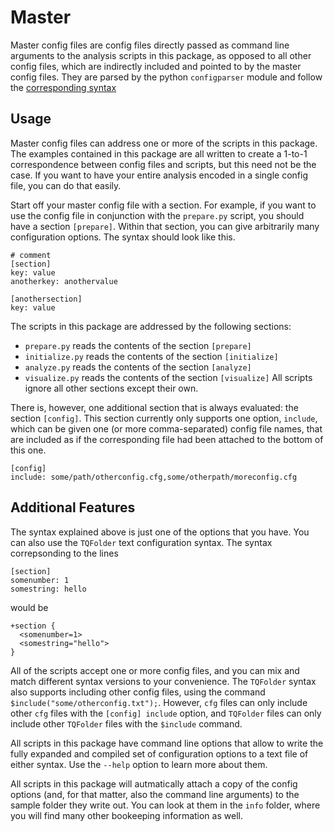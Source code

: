 Master
=========================

Master config files are config files directly passed as command line
arguments to the analysis scripts in this package, as opposed to all
other config files, which are indirectly included and pointed to by
the master config files. They are parsed by the python `configparser`
module and follow the
[corresponding syntax](https://docs.python.org/3/library/configparser.html#quick-start)

Usage
--------------------

Master config files can address one or more of the scripts in this
package. The examples contained in this package are all written to
create a 1-to-1 correspondence between config files and scripts, but
this need not be the case. If you want to have your entire analysis
encoded in a single config file, you can do that easily.

Start off your master config file with a section. For example, if you
want to use the config file in conjunction with the `prepare.py`
script, you should have a section `[prepare]`. Within that section,
you can give arbitrarily many configuration options. The syntax should
look like this.

    # comment
    [section]
    key: value
    anotherkey: anothervalue
    
    [anothersection]
    key: value

The scripts in this package are addressed by the following sections:
  * `prepare.py` reads the contents of the section `[prepare]`
  * `initialize.py` reads the contents of the section `[initialize]`
  * `analyze.py` reads the contents of the section `[analyze]`
  * `visualize.py` reads the contents of the section `[visualize]`
All scripts ignore all other sections except their own.

There is, however, one additional section that is always evaluated:
the section `[config]`. This section currently only supports one
option, `include`, which can be given one (or more comma-separated)
config file names, that are included as if the corresponding file had
been attached to the bottom of this one.

    [config]
    include: some/path/otherconfig.cfg,some/otherpath/moreconfig.cfg

Additional Features
--------------------

The syntax explained above is just one of the options that you
have. You can also use the `TQFolder` text configuration syntax. The
syntax correpsonding to the lines

    [section]
    somenumber: 1
    somestring: hello
    
would be

    +section {
      <somenumber=1>
      <somestring="hello">
    }
    
All of the scripts accept one or more config files, and you can mix
and match different syntax versions to your convenience. The
`TQFolder` syntax also supports including other config files, using
the command `$include("some/otherconfig.txt");`. However, `cfg` files
can only include other `cfg` files with the `[config] include` option,
and `TQFolder` files can only include other `TQFolder` files with the
`$include` command.

All scripts in this package have command line options that allow to
write the fully expanded and compiled set of configuration options to
a text file of either syntax. Use the `--help` option to learn more
about them.

All scripts in this package will autmatically attach a copy of the
config options (and, for that matter, also the command line arguments)
to the sample folder they write out. You can look at them in the
`info` folder, where you will find many other bookeeping information
as well.

